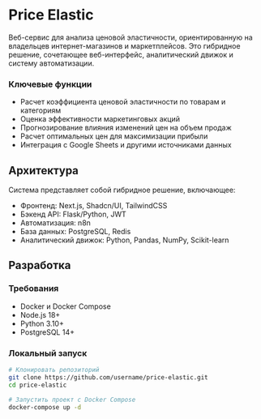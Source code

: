 # Price Elastic
Веб-сервис для анализа ценовой эластичности, ориентированную на владельцев интернет-магазинов и маркетплейсов. Это гибридное решение, сочетающее веб-интерфейс, аналитический движок и систему автоматизации.

### Ключевые функции

- Расчет коэффициента ценовой эластичности по товарам и категориям
- Оценка эффективности маркетинговых акций
- Прогнозирование влияния изменений цен на объем продаж
- Расчет оптимальных цен для максимизации прибыли
- Интеграция с Google Sheets и другими источниками данных

## Архитектура

Система представляет собой гибридное решение, включающее:

- Фронтенд: Next.js, Shadcn/UI, TailwindCSS
- Бэкенд API: Flask/Python, JWT
- Автоматизация: n8n
- База данных: PostgreSQL, Redis
- Аналитический движок: Python, Pandas, NumPy, Scikit-learn

## Разработка

### Требования

- Docker и Docker Compose
- Node.js 18+
- Python 3.10+
- PostgreSQL 14+

### Локальный запуск

```bash
# Клонировать репозиторий
git clone https://github.com/username/price-elastic.git
cd price-elastic

# Запустить проект с Docker Compose
docker-compose up -d
